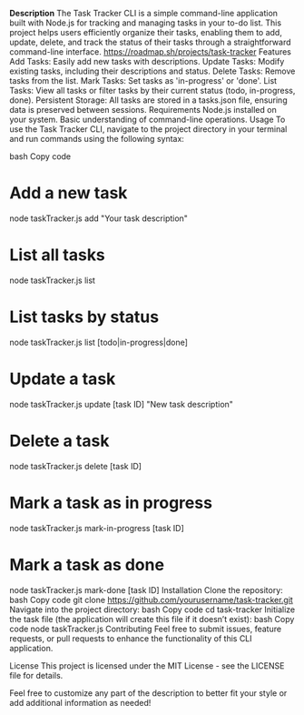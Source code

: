 **Description**
The Task Tracker CLI is a simple command-line application built with Node.js for tracking and managing tasks in your to-do list. This project helps users efficiently organize their tasks, enabling them to add, update, delete, and track the status of their tasks through a straightforward command-line interface.
https://roadmap.sh/projects/task-tracker
Features
Add Tasks: Easily add new tasks with descriptions.
Update Tasks: Modify existing tasks, including their descriptions and status.
Delete Tasks: Remove tasks from the list.
Mark Tasks: Set tasks as 'in-progress' or 'done'.
List Tasks: View all tasks or filter tasks by their current status (todo, in-progress, done).
Persistent Storage: All tasks are stored in a tasks.json file, ensuring data is preserved between sessions.
Requirements
Node.js installed on your system.
Basic understanding of command-line operations.
Usage
To use the Task Tracker CLI, navigate to the project directory in your terminal and run commands using the following syntax:

bash
Copy code
# Add a new task
node taskTracker.js add "Your task description"

# List all tasks
node taskTracker.js list

# List tasks by status
node taskTracker.js list [todo|in-progress|done]

# Update a task
node taskTracker.js update [task ID] "New task description"

# Delete a task
node taskTracker.js delete [task ID]

# Mark a task as in progress
node taskTracker.js mark-in-progress [task ID]

# Mark a task as done
node taskTracker.js mark-done [task ID]
Installation
Clone the repository:
bash
Copy code
git clone https://github.com/yourusername/task-tracker.git
Navigate into the project directory:
bash
Copy code
cd task-tracker
Initialize the task file (the application will create this file if it doesn’t exist):
bash
Copy code
node taskTracker.js
Contributing
Feel free to submit issues, feature requests, or pull requests to enhance the functionality of this CLI application.

License
This project is licensed under the MIT License - see the LICENSE file for details.

Feel free to customize any part of the description to better fit your style or add additional information as needed!
